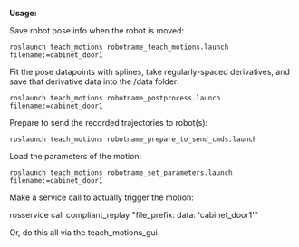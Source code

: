**Usage:**

Save robot pose info when the robot is moved:

`roslaunch teach_motions robotname_teach_motions.launch filename:=cabinet_door1`


Fit the pose datapoints with splines, take regularly-spaced derivatives, and save that derivative data into the /data folder:

`roslaunch teach_motions robotname_postprocess.launch filename:=cabinet_door1`


Prepare to send the recorded trajectories to robot(s):

`roslaunch teach_motions robotname_prepare_to_send_cmds.launch`

Load the parameters of the motion:

`roslaunch teach_motions robotname_set_parameters.launch filename:=cabinet_door1`

Make a service call to actually trigger the motion:

rosservice call compliant_replay "file_prefix: data: 'cabinet_door1'"

Or, do this all via the teach_motions_gui.